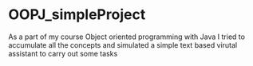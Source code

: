 # OOPJ_simpleProject
As a part of my course Object oriented programming with Java I tried to accumulate all the concepts and simulated a simple text based virutal assistant to carry out some tasks
